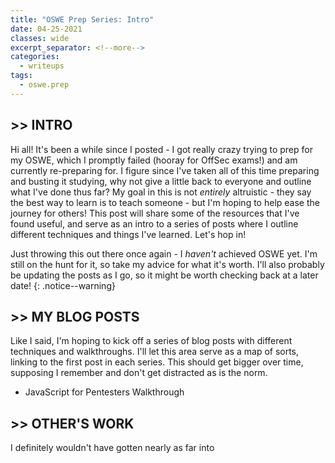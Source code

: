 ```yaml
---
title: "OSWE Prep Series: Intro"
date: 04-25-2021
classes: wide
excerpt_separator: <!--more-->
categories:
  - writeups
tags:
  - oswe.prep
---
```


## >> INTRO

Hi all! It's been a while since I posted - I got really crazy trying to prep for my OSWE, which I promptly failed (hooray for OffSec exams!) and am currently re-preparing for. I figure since I've taken all of this time preparing and busting it studying, why not give a little back to everyone and outline what I've done thus far? My goal in this is not *entirely* altruistic - they say the best way to learn is to teach someone - but I'm hoping to help ease the journey for others! This post will share some of the resources that I've found useful, and serve as an intro to a series of posts where I outline different techniques and things I've learned. Let's hop in!
<!--more-->

Just throwing this out there once again - I *haven't* achieved OSWE yet. I'm still on the hunt for it, so take my advice for what it's worth. I'll also probably be updating the posts as I go, so it might be worth checking back at a later date!
{: .notice--warning}

## >> MY BLOG POSTS

Like I said, I'm hoping to kick off a series of blog posts with different techniques and walkthroughs. I'll let this area serve as a map of sorts, linking to the first post in each series. This should get bigger over time, supposing I remember and don't get distracted as is the norm.

* JavaScript for Pentesters Walkthrough

## >> OTHER'S WORK

I definitely wouldn't have gotten nearly as far into 